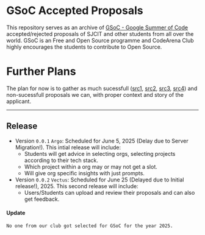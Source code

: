 # GSoC Accepted Proposals 

This repository serves as an archive of [GSoC - Google Summer of Code](https://summerofcode.withgoogle.com/) accepted/rejected proposals of SJCIT and other students from all over the world. GSoC is an Free and Open Source programme and CodeArena Club highly encourages the students to contribute to Open Source.

# Further Plans

The plan for now is to gather as much sucessfull ([src1](https://github.com/SammanSarkar/GSoC_archive_2025), [src2](https://github.com/heilcheng/2025-GSoC-Proposal-Selected), [src3](https://blog.sdslabs.co/gsoc/), [src4](https://github.com/COPS-IITBHU/GSoC-Accepted-Proposals)) and non-sucessfull proposals we can, with proper context and story of the applicant.

---

## Release
- Version `0.0.1` `Argo`: Scheduled for June 5, 2025 (Delay due to Server Migration!). This intial release will include:
  -  Students will get advice in selecting orgs, selecting projects according to their tech stack.
  -  Which project within a org may or may not get a slot.
  -  Will give org specific insights with just prompts.
- Version `0.0.2` `Vectus`: Scheduled for June 25 (Delayed due to Initial release!), 2025. This second release will include:
  - Users/Students can upload and review their proposals and can also get feedback.

#### Update
`No one from our club got selected for GSoC for the year 2025.`
